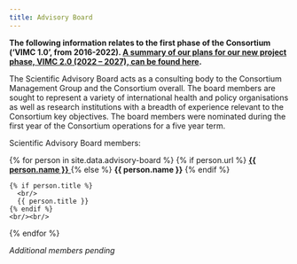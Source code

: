 ```yaml
---
title: Advisory Board
---
```


<b>The following information relates to the first phase of the Consortium (‘VIMC 1.0’, from 2016-2022). [A summary of our plans for our new project phase, VIMC 2.0 (2022 – 2027), can be found here](/2022-11-14-VIMC-2-0-funding).</b>

The Scientific Advisory Board acts as a consulting body to the Consortium Management Group and the Consortium overall.  The board members are sought to represent a variety of international health and policy organisations as well as research institutions with a breadth of experience relevant to the Consortium key objectives. The board members were nominated during the first year of the Consortium operations for a five year term.    

Scientific Advisory Board members:

<div id="advisory-board-list">
  {% for person in site.data.advisory-board %}
    {% if person.url %}
	  <a href="{{ person.url }}">
        <strong>{{ person.name }}</strong>
	  </a>
	{% else %}
	  <strong>{{ person.name }}</strong>
	{% endif %}
	
	{% if person.title %}
	  <br/>
	  {{ person.title }}
	{% endif %}
	<br/><br/>
  {% endfor %}
</div>

*Additional members pending*
